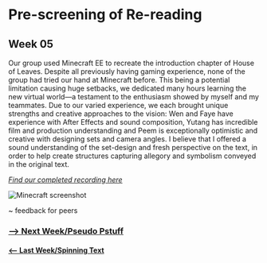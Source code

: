# Pre-screening of Re-reading
## Week 05

Our group used Minecraft EE to recreate the introduction chapter of House of Leaves. Despite all previously having gaming experience, none of the group had tried our hand at Minecraft before. This being a potential limitation causing huge setbacks, we dedicated many hours learning the new virtual world—a testament to the enthusiasm showed by myself and my teammates. Due to our varied experience, we each brought unique strengths and creative approaches to the vision: Wen and Faye have experience with After Effects and sound composition, Yutang has incredible film and production understanding and Peem is exceptionally optimistic and creative with designing sets and camera angles. I believe that I offered a sound understanding of the set-design and fresh perspective on the text, in order to help create structures capturing allegory and symbolism conveyed in the original text. 

[*Find our completed recording here*](https://www.youtube.com/watch?v=uiOQQN-uh4c)

![Minecraft screenshot](MCfirescreenshot.jpg)


~ feedback for peers 

### <a href='https://bridieotoole.github.io/codewords/week_06/'> --> Next Week/Pseudo Pstuff </a>
#### <a href='https://bridieotoole.github.io/codewords/week_04/'> <-- Last Week/Spinning Text </a>
